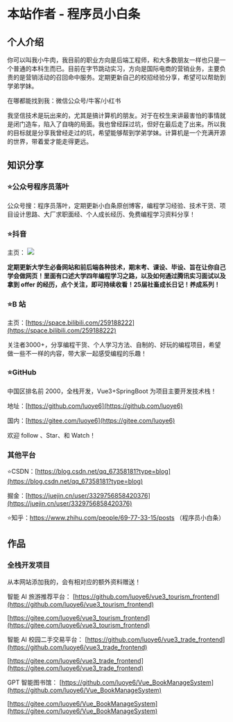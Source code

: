 # 本站作者 - 程序员小白条

## 个人介绍

你可以叫我小牛肉，我目前的职业方向是后端工程师，和大多数朋友一样也只是一个普通的本科生而已。目前在字节跳动实习，方向是国际电商的营销业务，主要负责的是营销活动的召回命中服务。定期更新自己的校招经验分享，希望可以帮助到学弟学妹。

在哪都能找到我：微信公众号/牛客/小红书

我坚信技术是玩出来的，尤其是搞计算机的朋友。对于在校生来讲最害怕的事情就是闭门造车，陷入了自嗨的局面。我也曾经踩过坑，但好在最后走了出来。所以我的目标就是分享我曾经走过的坑，希望能够帮到学弟学妹。计算机是一个充满开源的世界，带着爱才能走得更远。








## 知识分享

### ⭐️公众号程序员落叶

公众号搜：程序员落叶，定期更新小白条原创博客，编程学习经验、技术干货、项目设计思路、大厂求职面经、个人成长经历、免费编程学习资料分享！


### ⭐️抖音

主页：
![](https://pic.yupi.icu/5563/202507061844421.png)

**定期更新大学生必备网站和前后端各种技术，期末考、课设、毕设、旨在让你自己学会做网页！里面有口述大学四年编程学习之路，以及如何通过腾讯实习面试以及拿到 offer 的经历，点个关注，即可持续收看！25届社畜成长日记！养成系列！**





### ⭐️B 站

主页：[https://space.bilibili.com/259188222](https://space.bilibili.com/259188222)

关注者3000+，分享编程干货、个人学习方法、自制的、好玩的编程项目，希望做一些不一样的内容，带大家一起感受编程的乐趣！



### ⭐️GitHub

中国区排名前 2000，全栈开发，Vue3+SpringBoot 为项目主要开发技术栈！

地址：[https://github.com/luoye6](https://github.com/luoye6) 

国内：[https://gitee.com/luoye6](https://gitee.com/luoye6)

欢迎 follow 、Star、和 Watch！



### 其他平台



⭐️CSDN：[https://blog.csdn.net/qq_67358181?type=blog](https://blog.csdn.net/qq_67358181?type=blog)

掘金：[https://juejin.cn/user/3329756858420376](https://juejin.cn/user/3329756858420376)

⭐️知乎：https://www.zhihu.com/people/69-77-33-15/posts （程序员小白条）



## 作品

### 全栈开发项目

从本网站添加我的，会有相对应的额外资料赠送！

智能 AI 旅游推荐平台：
[https://github.com/luoye6/vue3_tourism_frontend](https://github.com/luoye6/vue3_tourism_frontend)

[https://gitee.com/luoye6/vue3_tourism_frontend](https://gitee.com/luoye6/vue3_tourism_frontend)


智能 AI 校园二手交易平台：
[https://github.com/luoye6/vue3_trade_frontend](https://github.com/luoye6/vue3_trade_frontend)

[https://gitee.com/luoye6/vue3_trade_frontend](https://gitee.com/luoye6/vue3_trade_frontend)




GPT 智能图书馆：
[https://github.com/luoye6/Vue_BookManageSystem](https://github.com/luoye6/Vue_BookManageSystem)

[https://gitee.com/luoye6/Vue_BookManageSystem](https://gitee.com/luoye6/Vue_BookManageSystem)











